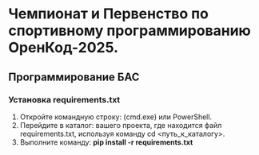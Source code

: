 # Чемпионат и Первенство по спортивному программированию ОренКод-2025.
## Программирование БАС

### Установка requirements.txt
1. Откройте командную строку: (cmd.exe) или PowerShell.
2. Перейдите в каталог: вашего проекта, где находится файл requirements.txt, используя команду cd <путь_к_каталогу>.
3. Выполните команду:
  **pip install -r requirements.txt**
